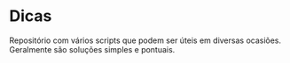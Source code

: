 # Dicas

Repositório com vários scripts que podem ser úteis em diversas ocasiões. Geralmente são soluções simples e pontuais.

